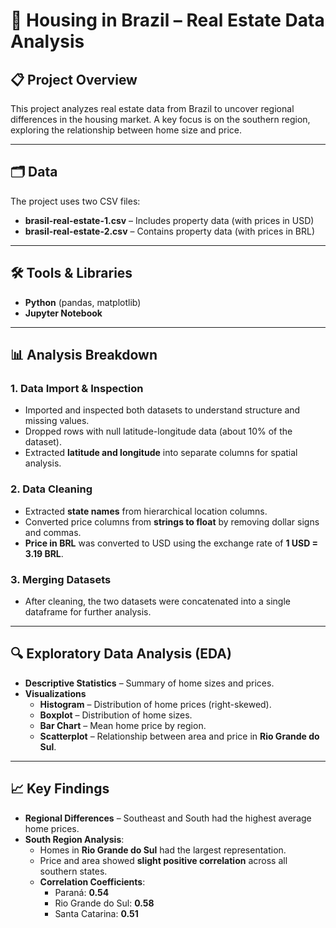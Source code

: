 # 🏡 Housing in Brazil – Real Estate Data Analysis  

## 📋 Project Overview  
This project analyzes real estate data from Brazil to uncover regional differences in the housing market. A key focus is on the southern region, exploring the relationship between home size and price.  

---

## 🗂️ Data  
The project uses two CSV files:  
- **brasil-real-estate-1.csv** – Includes property data (with prices in USD)  
- **brasil-real-estate-2.csv** – Contains property data (with prices in BRL)  

---

## 🛠️ Tools & Libraries  
- **Python** (pandas, matplotlib)  
- **Jupyter Notebook**

---

## 📊 Analysis Breakdown  

### 1. Data Import & Inspection  
- Imported and inspected both datasets to understand structure and missing values.  
- Dropped rows with null latitude-longitude data (about 10% of the dataset).  
- Extracted **latitude and longitude** into separate columns for spatial analysis.  

### 2. Data Cleaning  
- Extracted **state names** from hierarchical location columns.  
- Converted price columns from **strings to float** by removing dollar signs and commas.  
- **Price in BRL** was converted to USD using the exchange rate of **1 USD = 3.19 BRL**.  

### 3. Merging Datasets  
- After cleaning, the two datasets were concatenated into a single dataframe for further analysis.  

---

## 🔍 Exploratory Data Analysis (EDA)  
- **Descriptive Statistics** – Summary of home sizes and prices.  
- **Visualizations**  
  - **Histogram** – Distribution of home prices (right-skewed).  
  - **Boxplot** – Distribution of home sizes.  
  - **Bar Chart** – Mean home price by region.  
  - **Scatterplot** – Relationship between area and price in **Rio Grande do Sul**.  

---

## 📈 Key Findings  
- **Regional Differences** – Southeast and South had the highest average home prices.  
- **South Region Analysis**:  
  - Homes in **Rio Grande do Sul** had the largest representation.  
  - Price and area showed **slight positive correlation** across all southern states.  
  - **Correlation Coefficients**:  
    - Paraná: **0.54**  
    - Rio Grande do Sul: **0.58**  
    - Santa Catarina: **0.51**

